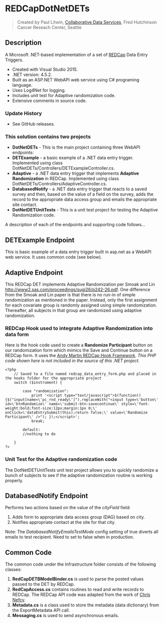 # REDCapDotNetDETs
> Created by Paul Litwin, [Collaborative Data Services](http://cds.fredhutch.org), Fred Hutchinson Cancer Reseach Center, Seattle

## Description
A Microsoft .NET-based implementation of a set of [REDCap](https://projectredcap.org) Data Entry Triggers.
- Created with Visual Studio 2015.
- .NET version: 4.5.2.
- Built as an ASP.NET WebAPI web service using C# programing language.
- Uses Log4Net for logging.
- Includes unit test for Adaptive randomization code.
- Extensive comments in source code.

### Update History
- See GitHub releases.

### This solution contains two projects
- **DotNetDETs** - This is the main project containing three WebAPI endpoints: 
 - **DETExample** - a basic example of a .NET data entry trigger. Implemented using class  DotNetDETs/Controllers/DETExampleController.cs.
 - **Adaptive** - a .NET data entry trigger that implements **Adaptive Randomization** in REDCap. Implemented using class  DotNetDETs/Controllers/AdaptiveController.cs.
 - **DatabasedNotify** - a .NET data entry trigger that reacts to a saved survey and then, based on the value
of a field on the survey, adds the record to the appropriate data access group and emails the
appropriate site contact.
- **DotNetDETUnitTests** - This is a unit test project for testing the Adaptive Randomization code.


A description of each of the endpoints and supporting code follows...

## DETExample Endpoint
This is basic example of a data entry trigger built in asp.net as a WebAPI web service. It uses common code (see below).

## Adaptive Endpoint
This REDCap DET implements Adaptive Randomization per Smoak and Lin 
<http://www2.sas.com/proceedings/sugi26/p242-26.pdf>.
One difference from the Smoak and Lin paper is that there is no run-in of simple randomization as mentioned in the paper. Instead, only the first assignment for each covariate group is randomly assigned using simple randomization. Thereafter, all subjects in that group are randomized using adaptive randomization.

### REDCap Hook used to integrate Adaptive Randomization into data form
Here is the hook code used to create a **Randomize Participant** button on our randomization form which mimics the Save and Continue button on a REDCap form. It uses the [Andy Martin REDCap Hook Framework](https://github.com/123andy/redcap-hook-framework). *This PHP code shown here is not included in the source of this .NET project.*
```
<?php
	// Saved to a file named redcap_data_entry_form.php and placed in the hooks folder for the appropriate project
	switch ($instrument) {

        case "randomization":
			print '<script type="text/javascript">$(function() {$("input[name=\'pc_rnd_ready\']").replaceWith("<input type=\'button\' id=\'btnRandomize\' name=\'submit-btn-savecontinue\' style=\'font-weight:bold;font-size:12px;margin:1px 0;\' onClick=\'dataEntrySubmit(this);return false;\' value=\'Randomize Participant\' />"); });</script>';
			break;

        default:
		//nothing to do
	
	}
?>
```

### Unit Test for the Adaptive randomization code
The DotNetDETUnitTests unit test project allows you to quickly randomize a bunch of subjects to see if the adaptive randomization routine is working properly.

## DatabasedNotify Endpoint
Performs two actions based on the value of the *cityField* field:
 1. Adds form to appropriate data access group (DAG) based on city.
 2. Notifies appropriate contact at the site for that city.

Note: The *DatabasedNotifyEmailsTestMode* config setting of true diverts all emails to 
test recipient. Need to set to false when in production.

## Common Code
The common code under the Infrastructure folder consists of the following classes:
 1. **RedCapDETBModelBinder.cs** is used to parse the posted values passed to the DET by REDCap. 
 2. **RedCapAccess.cs** contains routines to read and write records to REDCap. The REDCap API code was adapted from the work of [Chris Nefcy](https://github.com/redcap-tools/nef-c-sharp).
 3. **Metadata.cs** is a class used to store the metadata (data dictionary) from the ExportMetadata API call.
 4. **Messaging.cs** is used to send asynchronous emails.

